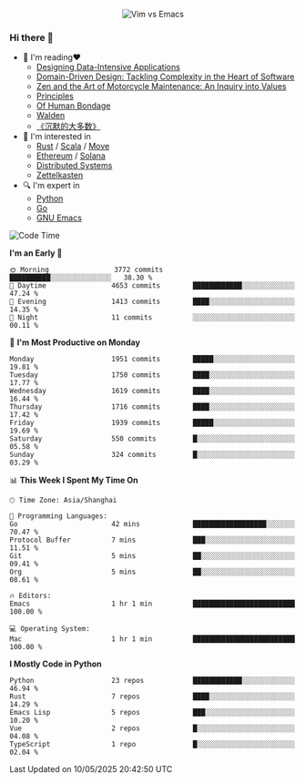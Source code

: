 <p align="center">
    <img src="https://gist.githubusercontent.com/coldnight/e696baffb094e71c96cb302118878eae/raw/40ea5053a6f66cc65f90f437e4173497da225958/banner.gif" alt="Vim vs Emacs" />
</p>

### Hi there 👋

- 📖 I'm reading❤️
    + [Designing Data-Intensive Applications](https://www.oreilly.com/library/view/designing-data-intensive-applications/9781491903063/)
    + [Domain-Driven Design: Tackling Complexity in the Heart of Software](https://www.dddcommunity.org/book/evans_2003/)
    + [Zen and the Art of Motorcycle Maintenance: An Inquiry into Values](https://en.wikipedia.org/wiki/Zen_and_the_Art_of_Motorcycle_Maintenance)
    + [Principles](https://www.principles.com/)
    + [Of Human Bondage](https://en.wikipedia.org/wiki/Of_Human_Bondage)
    + [Walden](https://en.wikipedia.org/wiki/Walden)
    + [《沉默的大多数》](https://en.wikipedia.org/wiki/Silent_majority)
- 🌱 I'm interested in
    + [Rust](https://www.rust-lang.org/) / [Scala](https://www.scala-lang.org/) / [Move](https://github.com/move-language/move/)
    + [Ethereum](https://ethereum.org/en/) / [Solana](https://solana.com/)
	+ [Distributed Systems](https://www.linuxzen.com/notes/topics/20200320174417_%E5%88%86%E5%B8%83%E5%BC%8F/)
	+ [Zettelkasten](https://www.linuxzen.com/notes/notes/20220120080920-slip_box/)
- 🔍 I'm expert in
    + [Python](https://www.python.org/)
    + [Go](https://go.dev/)
    + [GNU Emacs](https://www.gnu.org/software/emacs/)

<!--START_SECTION:waka-->
![Code Time](http://img.shields.io/badge/Code%20Time-3%2C238%20hrs%2055%20mins-blue)

**I'm an Early 🐤** 

```text
🌞 Morning                3772 commits        ██████████░░░░░░░░░░░░░░░   38.30 % 
🌆 Daytime                4653 commits        ████████████░░░░░░░░░░░░░   47.24 % 
🌃 Evening                1413 commits        ████░░░░░░░░░░░░░░░░░░░░░   14.35 % 
🌙 Night                  11 commits          ░░░░░░░░░░░░░░░░░░░░░░░░░   00.11 % 
```
📅 **I'm Most Productive on Monday** 

```text
Monday                   1951 commits        █████░░░░░░░░░░░░░░░░░░░░   19.81 % 
Tuesday                  1750 commits        ████░░░░░░░░░░░░░░░░░░░░░   17.77 % 
Wednesday                1619 commits        ████░░░░░░░░░░░░░░░░░░░░░   16.44 % 
Thursday                 1716 commits        ████░░░░░░░░░░░░░░░░░░░░░   17.42 % 
Friday                   1939 commits        █████░░░░░░░░░░░░░░░░░░░░   19.69 % 
Saturday                 550 commits         █░░░░░░░░░░░░░░░░░░░░░░░░   05.58 % 
Sunday                   324 commits         █░░░░░░░░░░░░░░░░░░░░░░░░   03.29 % 
```


📊 **This Week I Spent My Time On** 

```text
🕑︎ Time Zone: Asia/Shanghai

💬 Programming Languages: 
Go                       42 mins             ██████████████████░░░░░░░   70.47 % 
Protocol Buffer          7 mins              ███░░░░░░░░░░░░░░░░░░░░░░   11.51 % 
Git                      5 mins              ██░░░░░░░░░░░░░░░░░░░░░░░   09.41 % 
Org                      5 mins              ██░░░░░░░░░░░░░░░░░░░░░░░   08.61 % 

🔥 Editors: 
Emacs                    1 hr 1 min          █████████████████████████   100.00 % 

💻 Operating System: 
Mac                      1 hr 1 min          █████████████████████████   100.00 % 
```

**I Mostly Code in Python** 

```text
Python                   23 repos            ████████████░░░░░░░░░░░░░   46.94 % 
Rust                     7 repos             ████░░░░░░░░░░░░░░░░░░░░░   14.29 % 
Emacs Lisp               5 repos             ███░░░░░░░░░░░░░░░░░░░░░░   10.20 % 
Vue                      2 repos             █░░░░░░░░░░░░░░░░░░░░░░░░   04.08 % 
TypeScript               1 repo              █░░░░░░░░░░░░░░░░░░░░░░░░   02.04 % 
```




 Last Updated on 10/05/2025 20:42:50 UTC
<!--END_SECTION:waka-->
